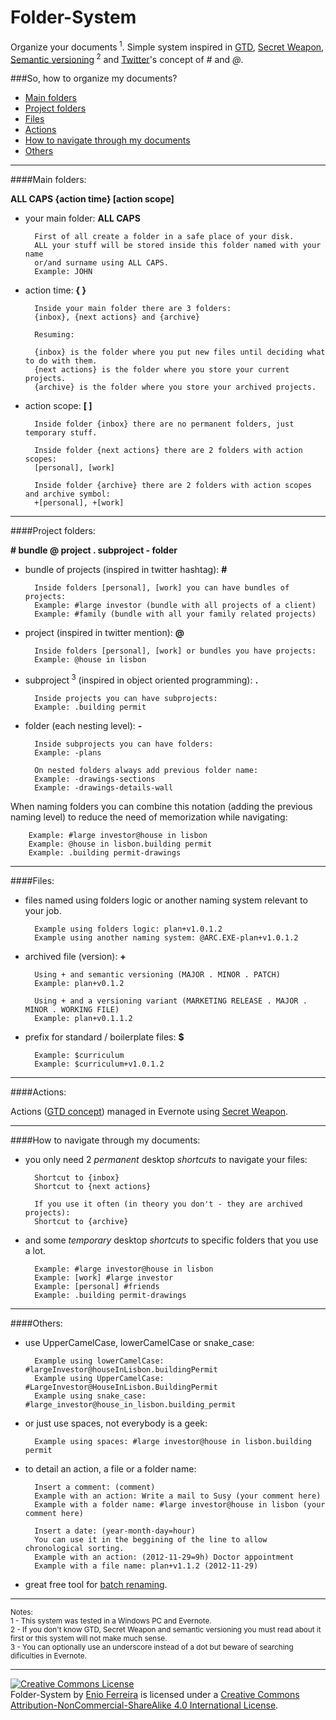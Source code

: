 Folder-System
=============

Organize your documents<sup> 1</sup>. Simple system inspired in [GTD](http://en.wikipedia.org/wiki/Getting_Things_Done), [Secret Weapon](http://www.thesecretweapon.org/media/Manifesto/The-Secret-Weapon-Manifesto.pdf), [Semantic versioning](http://www.semver.org/)<sup> 2</sup> and [Twitter](https://twitter.com/)'s concept of *#* and *@*. 

###So, how to organize my documents?

- [Main folders](#main-folders)
- [Project folders](#project-folders)
- [Files](#files)
- [Actions](#actions)
- [How to navigate through my documents](#how-to-navigate-through-my-documents)
- [Others](#others)

---
####Main folders:

**ALL CAPS {action time} [action scope]**

- your main folder: **ALL CAPS**

        First of all create a folder in a safe place of your disk.
        ALL your stuff will be stored inside this folder named with your name 
        or/and surname using ALL CAPS.
        Example: JOHN

- action time: **{ }**

        Inside your main folder there are 3 folders:
        {inbox}, {next actions} and {archive}

        Resuming:

        {inbox} is the folder where you put new files until deciding what to do with them.
        {next actions} is the folder where you store your current projects.
        {archive} is the folder where you store your archived projects.
    
- action scope: **[ ]** 

        Inside folder {inbox} there are no permanent folders, just temporary stuff.

        Inside folder {next actions} there are 2 folders with action scopes:
        [personal], [work]
    
        Inside folder {archive} there are 2 folders with action scopes and archive symbol: 
        +[personal], +[work]

---
####Project folders:

**# bundle @ project . subproject - folder**

- bundle of projects (inspired in twitter hashtag): **#**

        Inside folders [personal], [work] you can have bundles of projects:
        Example: #large investor (bundle with all projects of a client)
        Example: #family (bundle with all your family related projects)

- project (inspired in twitter mention): **@**

    	Inside folders [personal], [work] or bundles you have projects:
        Example: @house in lisbon

- subproject<sup> 3</sup> (inspired in object oriented programming): **.**

    	Inside projects you can have subprojects:
        Example: .building permit

- folder (each nesting level): **-**

    	Inside subprojects you can have folders:
        Example: -plans

        On nested folders always add previous folder name:
        Example: -drawings-sections
        Example: -drawings-details-wall

When naming folders you can combine this notation (adding the previous naming level) 
to reduce the need of memorization while navigating:

        Example: #large investor@house in lisbon
        Example: @house in lisbon.building permit
        Example: .building permit-drawings

---
####Files:

- files named using folders logic or another naming system relevant to your job.

        Example using folders logic: plan+v1.0.1.2
        Example using another naming system: @ARC.EXE-plan+v1.0.1.2

- archived file (version): **+**
        
        Using + and semantic versioning (MAJOR . MINOR . PATCH)
        Example: plan+v0.1.2

        Using + and a versioning variant (MARKETING RELEASE . MAJOR . MINOR . WORKING FILE)
        Example: plan+v0.1.1.2

- prefix for standard / boilerplate files: **$**

        Example: $curriculum
        Example: $curriculum+v1.0.1.2

---
####Actions:

Actions ([GTD concept](http://en.wikipedia.org/wiki/Getting_Things_Done)) managed in Evernote using [Secret Weapon](http://www.thesecretweapon.org/media/Manifesto/The-Secret-Weapon-Manifesto.pdf).

---
####How to navigate through my documents:

- you only need 2 *permanent* desktop *shortcuts* to navigate your files: 

        Shortcut to {inbox}
        Shortcut to {next actions}

        If you use it often (in theory you don't - they are archived projects):
        Shortcut to {archive}

- and some *temporary* desktop *shortcuts* to specific folders that you use a lot.

		Example: #large investor@house in lisbon
		Example: [work] #large investor
		Example: [personal] #friends
        Example: .building permit-drawings

---
####Others:

- use UpperCamelCase, lowerCamelCase or snake_case:

        Example using lowerCamelCase: #largeInvestor@houseInLisbon.buildingPermit
        Example using UpperCamelCase: #LargeInvestor@HouseInLisbon.BuildingPermit
        Example using snake_case: #large_investor@house_in_lisbon.building_permit

- or just use spaces, not everybody is a geek:

        Example using spaces: #large investor@house in lisbon.building permit

- to detail an action, a file or a folder name:

        Insert a comment: (comment)
        Example with an action: Write a mail to Susy (your comment here)
        Example with a folder name: #large investor@house in lisbon (your comment here)

        Insert a date: (year-month-day=hour)
        You can use it in the beggining of the line to allow chronological sorting.
        Example with an action: (2012-11-29=9h) Doctor appointment
        Example with a file name: plan+v1.1.2 (2012-11-29)

- great free tool for [batch renaming](http://www.bulkrenameutility.co.uk/Screenshots.php).

---

<sup>Notes:</sup><br>
<sup>1 - This system was tested in a Windows PC and Evernote.</sup><br>
<sup>2 - If you don't know GTD, Secret Weapon and semantic versioning you must read about it first or this system will not make much sense.</sup><br>
<sup>3 - You can optionally use an underscore instead of a dot but beware of searching dificulties in Evernote.</sup>

---

<a rel="license" href="http://creativecommons.org/licenses/by-nc-sa/4.0/"><img alt="Creative Commons License" style="border-width:0" src="https://i.creativecommons.org/l/by-nc-sa/4.0/88x31.png" /></a><br /><span xmlns:dct="http://purl.org/dc/terms/" property="dct:title">Folder-System</span> by <a xmlns:cc="http://creativecommons.org/ns#" href="http://enioferreira.com/" property="cc:attributionName" rel="cc:attributionURL">Enio Ferreira</a> is licensed under a <a rel="license" href="http://creativecommons.org/licenses/by-nc-sa/4.0/">Creative Commons Attribution-NonCommercial-ShareAlike 4.0 International License</a>.